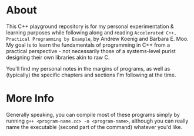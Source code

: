 # About
This C++ playground repository is for my personal experimentation & learning purposes while following along and reading `Accelerated C++, Practical Programming by Example`, by Andrew Koenig and Barbara E. Moo. My goal is to learn the fundamentals of programming in C++ from a practical perspective - not necessarily those of a systems-level purist designing their own libraries akin to raw C. 

You'll find my personal notes in the margins of programs, as well as (typically) the specific chapters and sections I'm following at the time. 

# More Info
Generally speaking, you can compile most of these programs simply by running `g++ <program-name.cc> -o <program-name>`, although you can really name the executable (second part of the command) whatever you'd like. 

